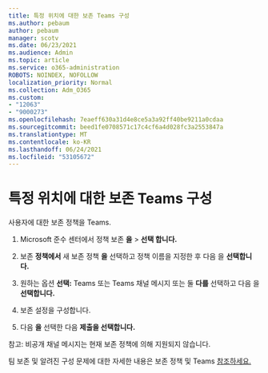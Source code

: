 ```yaml
---
title: 특정 위치에 대한 보존 Teams 구성
ms.author: pebaum
author: pebaum
manager: scotv
ms.date: 06/23/2021
ms.audience: Admin
ms.topic: article
ms.service: o365-administration
ROBOTS: NOINDEX, NOFOLLOW
localization_priority: Normal
ms.collection: Adm_O365
ms.custom:
- "12063"
- "9000273"
ms.openlocfilehash: 7eaeff630a31d4e8ce5a3a92ff40be9211a0cdaa
ms.sourcegitcommit: beed1fe0708571c17c4cf6a4d028fc3a2553847a
ms.translationtype: MT
ms.contentlocale: ko-KR
ms.lasthandoff: 06/24/2021
ms.locfileid: "53105672"
---
```

# <a name="configure-retention-policies-for-teams-locations"></a>특정 위치에 대한 보존 Teams 구성

사용자에 대한 보존 정책을 Teams.

1. Microsoft 준수 센터에서 정책 보존 **을**  >  **선택 합니다.**

1. 보존 **정책에서** 새 보존 정책 **을** 선택하고 정책 이름을 지정한 후 다음 을 **선택합니다.**

1. 원하는 옵션 **선택:** Teams 또는 Teams 채널 메시지 또는 둘 **다를** 선택하고 다음 을 **선택합니다.**

1. 보존 설정을 구성합니다. 

1. 다음 **을** 선택한 다음 **제출을 선택합니다.**

참고: 비공개 채널 메시지는 현재 보존 정책에 의해 지원되지 않습니다.

팀 보존 및 알려진 구성 문제에 대한 자세한 내용은 보존 정책 및 Teams [참조하세요.](/microsoft-365/compliance/create-retention-policies#retention-policy-for-teams-locations)

